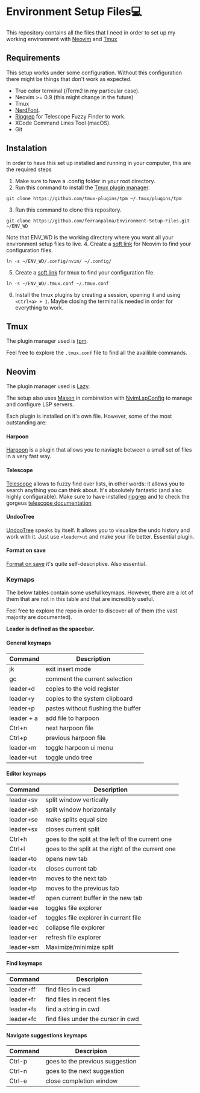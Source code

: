 # Environment Setup Files💻

This repository contains all the files that I need in order to set up my working environment with [Neovim](https://neovim.io/) and [Tmux](https://github.com/tmux/tmux)

## Requirements
This setup works under some configuration. Without this configuration there might be things that don't work as expected.

* True color terminal (iTerm2 in my particular case).
* Neovim >= 0.9 (this might change in the future)
* Tmux
* [NerdFont](https://www.nerdfonts.com/).
* [Ripgrep](https://github.com/BurntSushi/ripgrep) for Telescope Fuzzy Finder to work.
* XCode Command Lines Tool (macOS).
* Git

## Instalation

In order to have this set up installed and running in your computer, this are the required steps

1. Make sure to have a .config folder in your root directory.
2. Run this command to install the [Tmux plugin manager](https://github.com/tmux-plugins/tpm).
```
git clone https://github.com/tmux-plugins/tpm ~/.tmux/plugins/tpm
```
3. Run this command to clone this repository.
```
git clone https://github.com/ferranpalma/Environment-Setup-Files.git ~/ENV_WD
```
Note that ENV_WD is the working directory where you want all your environment setup files to live.
4. Create a [soft link](https://man7.org/linux/man-pages/man1/ln.1.html) for Neovim to find your configuration files.
```
ln -s ~/ENV_WD/.config/nvim/ ~/.config/
```
5. Create a [soft link](https://man7.org/linux/man-pages/man1/ln.1.html) for tmux to find your configuration file.
```
ln -s ~/ENV_WD/.tmux.conf ~/.tmux.conf
```
6. Install the tmux plugins by creating a session, opening it and using `<Ctrl+a> + I`. Maybe closing the terminal is needed in order for everything to work.

## Tmux

The plugin manager used is [tpm](https://github.com/tmux-plugins/tpm).

Feel free to explore the `.tmux.conf` file to find all the availible commands.

## Neovim

The plugin manager used is [Lazy](https://github.com/folke/lazy.nvim).

The setup also uses [Mason](https://github.com/williamboman/mason.nvim) in combination with [NvimLspConfig](https://github.com/neovim/nvim-lspconfig) to manage and configure LSP servers.

Each plugin is installed on it's own file. However, some of the most outstanding are:

#### Harpoon
[Harpoon](https://github.com/ThePrimeagen/harpoon) is a plugin that allows you to naviagte between a small set of files in a very fast way.

#### Telescope
[Telescope](https://github.com/nvim-telescope/telescope.nvim) allows to fuzzy find over lists, in other words: it allows you to search anything you can think about. It's absolutely fantastic (and also highly configurable).
Make sure to have installed [ripgrep](https://github.com/BurntSushi/ripgrep) and to check the gorgeus [telescope documentation](https://github.com/nvim-telescope/telescope.nvim#getting-started)

#### UndooTree
[UndooTree](https://github.com/mbbill/undotree) speaks by itself. It allows you to visualize the undo history and work with it. Just use `<leader>ut` and make your life better. Essential plugin.

#### Format on save
[Format on save](https://github.com/elentok/format-on-save.nvim) it's quite self-descriptive. Also essential.

### Keymaps

The below tables contain some useful keymaps. However, there are a lot of them that are not in this table and that are incredibly useful.

Feel free to explore the repo in order to discover all of them (the vast majority are documented).

**Leader is defined as the spacebar.**

#### General keymaps
| Command   | Description |
|-----------|-------------
| jk      | exit insert mode |
| gc      | comment the current selection |
| leader+d | copies to the void register  |
| leader+y | copies to the system clipboard |
| leader+p | pastes without flushing the buffer |
| leader + a | add file to harpoon |
| Ctrl+n | next harpoon file |
| Ctrl+p | previous harpoon file|
| leader+m | toggle harpoon ui menu |
| leader+ut | toggle undo tree |


#### Editor keymaps
| Command | Description |
|---------|------------
leader+sv | split window vertically
leader+sh | split window horizontally
leader+se | make splits equal size
leader+sx | closes current split
Ctrl+h    | goes to the split at the left of the current one
Ctrl+l    | goes to the split at the right of the current one
leader+to | opens new tab
leader+tx | closes current tab
leader+tn | moves to the next tab
leader+tp | moves to the previous tab
leader+tf | open current buffer in the new tab
leader+ee | toggles file explorer
leader+ef | toggles file explorer in current file
leader+ec | collapse file explorer
leader+er | refresh file explorer
leader+sm | Maximize/minimize split

#### Find keymaps
| Command | Descripion |
|---------|------------|
leader+ff | find files in cwd
leader+fr | find files in recent files
leader+fs | find a string in cwd
leader+fc | find files under the cursor in cwd

#### Navigate suggestions keymaps 
| Command | Descripion |
|---------|------------|
| Ctrl-p     | goes to the previous suggestion
| Ctrl-n     | goes to the next suggestion
| Ctrl-e     | close completion window 
